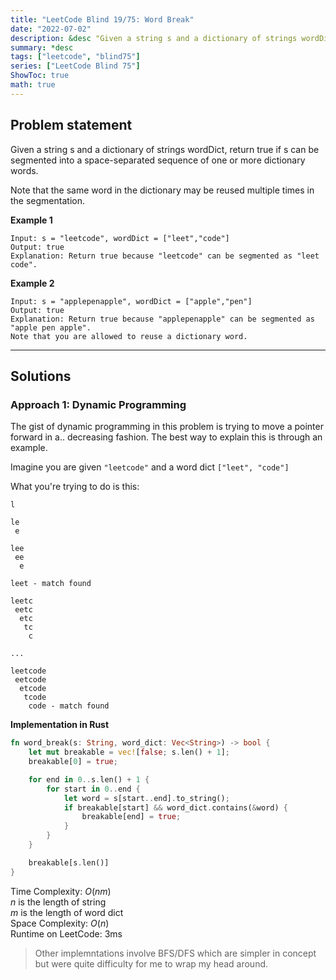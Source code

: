 ```yaml
---
title: "LeetCode Blind 19/75: Word Break"
date: "2022-07-02"
description: &desc "Given a string s and a dictionary of strings wordDict, return true if s can be segmented into a space-separated sequence of one or more dictionary words."
summary: *desc
tags: ["leetcode", "blind75"]
series: ["LeetCode Blind 75"]
ShowToc: true
math: true
---
```


## Problem statement

Given a string s and a dictionary of strings wordDict, return true if s can be segmented into a space-separated sequence of one or more dictionary words.

Note that the same word in the dictionary may be reused multiple times in the segmentation.  

**Example 1**

```
Input: s = "leetcode", wordDict = ["leet","code"]
Output: true
Explanation: Return true because "leetcode" can be segmented as "leet code".
```

**Example 2**

```
Input: s = "applepenapple", wordDict = ["apple","pen"]
Output: true
Explanation: Return true because "applepenapple" can be segmented as "apple pen apple".
Note that you are allowed to reuse a dictionary word.
```

---

## Solutions

### Approach 1: Dynamic Programming

The gist of dynamic programming in this problem is trying to move a pointer forward
in a.. decreasing fashion. The best way to explain this is through an example.  

Imagine you are given `"leetcode"` and a word dict `["leet", "code"]`  

What you're trying to do is this:

```text
l

le 
 e

lee
 ee
  e

leet - match found

leetc
 eetc
  etc
   tc
    c

...

leetcode
 eetcode
  etcode
   tcode
    code - match found
```

**Implementation in Rust**

```rs
fn word_break(s: String, word_dict: Vec<String>) -> bool {
    let mut breakable = vec![false; s.len() + 1];
    breakable[0] = true;

    for end in 0..s.len() + 1 {
        for start in 0..end {
            let word = s[start..end].to_string();
            if breakable[start] && word_dict.contains(&word) {
                breakable[end] = true;
            }
        }
    }

    breakable[s.len()]
}
```

Time Complexity: $O(nm)$  
$n$ is the length of string  
$m$ is the length of word dict  
Space Complexity: $O(n)$  
Runtime on LeetCode: $3$ms  

> Other implemntations involve BFS/DFS which are simpler in concept but were quite
> difficulty for me to wrap my head around.
